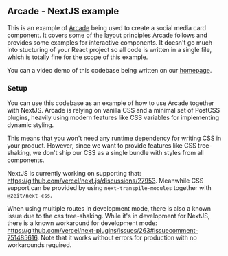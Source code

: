 ## Arcade - NextJS example

This is an example of [Arcade](https://arcade.design) being used to create a social media card component.
It covers some of the layout principles Arcade follows and provides some examples for interactive components.
It doesn't go much into stucturing of your React project so all code is written in a single file, which is totally fine for the scope of this example.

You can a video demo of this codebase being written on our [homepage](https://arcade.design).

### Setup

You can use this codebase as an example of how to use Arcade together with NextJS.
Arcade is relying on vanilla CSS and a minimal set of PostCSS plugins, heavily using modern features like CSS variables for implementing dynamic styling.

This means that you won't need any runtime dependency for writing CSS in your product.
However, since we want to provide features like CSS tree-shaking, we don't ship our CSS as a single bundle with styles from all components.

NextJS is currently working on supporting that: https://github.com/vercel/next.js/discussions/27953.
Meanwhile CSS support can be provided by using `next-transpile-modules` together with `@zeit/next-css`.

When using multiple routes in development mode, there is also a known issue due to the css tree-shaking.
While it's in development for NextJS, there is a known workaround for development mode: https://github.com/vercel/next-plugins/issues/263#issuecomment-751485616.
Note that it works without errors for production with no workarounds required.
